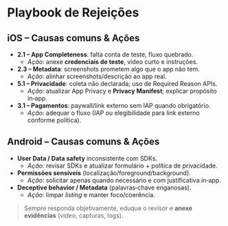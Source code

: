 # Playbook de Rejeições

## iOS – Causas comuns & Ações
- **2.1 – App Completeness**: falta conta de teste, fluxo quebrado.
  - *Ação*: anexe **credenciais de teste**, vídeo curto e instruções.
- **2.3 – Metadata**: screenshots prometem algo que o app não tem.
  - *Ação*: alinhar screenshots/descrição ao app real.
- **5.1 – Privacidade**: coleta não declarada; uso de Required Reason APIs.
  - *Ação*: atualizar App Privacy e **Privacy Manifest**; explicar propósito in‑app.
- **3.1 – Pagamentos**: paywall/link externo sem IAP quando obrigatório.
  - *Ação*: adequar o fluxo (IAP ou elegibilidade para link externo conforme política).

## Android – Causas comuns & Ações
- **User Data / Data safety** inconsistente com SDKs.
  - *Ação*: revisar SDKs e atualizar formulário + política de privacidade.
- **Permissões sensíveis** (localização/foreground/background).
  - *Ação*: solicitar apenas quando necessário e com justificativa in‑app.
- **Deceptive behavior / Metadata** (palavras‑chave enganosas).
  - *Ação*: limpar *listing* e manter foco/coerência.

> Sempre responda objetivamente, eduque o revisor e **anexe evidências** (vídeo, capturas, logs).


